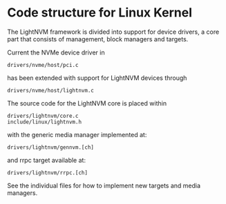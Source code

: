 # Code structure for Linux Kernel

The LightNVM framework is divided into support for device drivers, a core part
that consists of management, block managers and targets.

Current the NVMe device driver in

    drivers/nvme/host/pci.c

has been extended with support for LightNVM devices through

    drivers/nvme/host/lightnvm.c

The source code for the LightNVM core is placed within

    drivers/lightnvm/core.c
    include/linux/lightnvm.h

with the generic media manager implemented at:

    drivers/lightnvm/gennvm.[ch]

and rrpc target available at:

    drivers/lightnvm/rrpc.[ch]

See the individual files for how to implement new targets and media managers.




